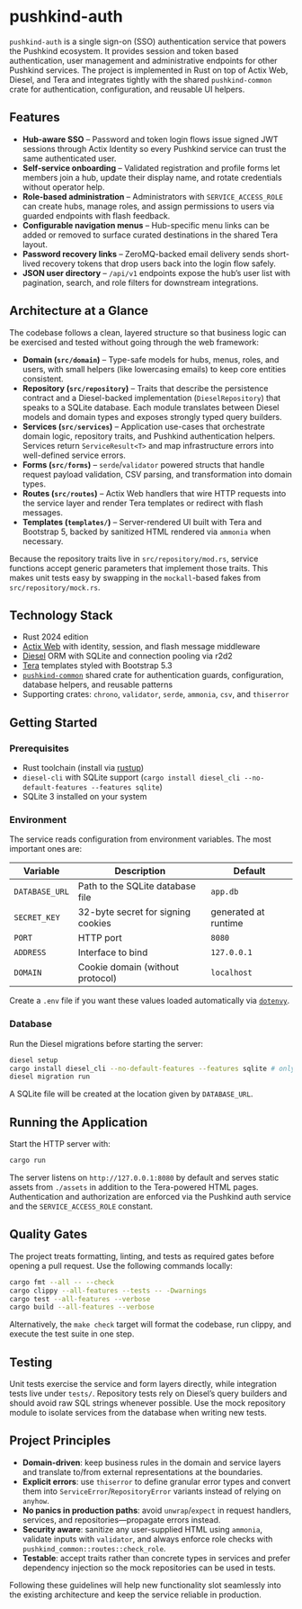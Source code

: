 # pushkind-auth

`pushkind-auth` is a single sign-on (SSO) authentication service that powers
the Pushkind ecosystem. It provides session and token based authentication, user management and administrative endpoints for other Pushkind services. The project
is implemented in Rust on top of Actix Web, Diesel, and Tera and integrates
tightly with the shared `pushkind-common` crate for authentication,
configuration, and reusable UI helpers.

## Features

- **Hub-aware SSO** – Password and token login flows issue signed JWT sessions through Actix Identity so every Pushkind service can trust the same authenticated user.
- **Self-service onboarding** – Validated registration and profile forms let members join a hub, update their display name, and rotate credentials without operator help.
- **Role-based administration** – Administrators with `SERVICE_ACCESS_ROLE` can create hubs, manage roles, and assign permissions to users via guarded endpoints with flash feedback.
- **Configurable navigation menus** – Hub-specific menu links can be added or removed to surface curated destinations in the shared Tera layout.
- **Password recovery links** – ZeroMQ-backed email delivery sends short-lived recovery tokens that drop users back into the login flow safely.
- **JSON user directory** – `/api/v1` endpoints expose the hub’s user list with pagination, search, and role filters for downstream integrations.

## Architecture at a Glance

The codebase follows a clean, layered structure so that business logic can be
exercised and tested without going through the web framework:

- **Domain (`src/domain`)** – Type-safe models for hubs, menus, roles, and users,
  with small helpers (like lowercasing emails) to keep core entities consistent.
- **Repository (`src/repository`)** – Traits that describe the persistence
  contract and a Diesel-backed implementation (`DieselRepository`) that speaks to
  a SQLite database. Each module translates between Diesel models and domain
  types and exposes strongly typed query builders.
- **Services (`src/services`)** – Application use-cases that orchestrate domain
  logic, repository traits, and Pushkind authentication helpers. Services return
  `ServiceResult<T>` and map infrastructure errors into well-defined service
  errors.
- **Forms (`src/forms`)** – `serde`/`validator` powered structs that handle
  request payload validation, CSV parsing, and transformation into domain types.
- **Routes (`src/routes`)** – Actix Web handlers that wire HTTP requests into the
  service layer and render Tera templates or redirect with flash messages.
- **Templates (`templates/`)** – Server-rendered UI built with Tera and
  Bootstrap 5, backed by sanitized HTML rendered via `ammonia` when necessary.

Because the repository traits live in `src/repository/mod.rs`, service functions
accept generic parameters that implement those traits. This makes unit tests easy
by swapping in the `mockall`-based fakes from `src/repository/mock.rs`.

## Technology Stack

- Rust 2024 edition
- [Actix Web](https://actix.rs/) with identity, session, and flash message
  middleware
- [Diesel](https://diesel.rs/) ORM with SQLite and connection pooling via r2d2
- [Tera](https://tera.netlify.app/) templates styled with Bootstrap 5.3
- [`pushkind-common`](https://github.com/pushkindt/pushkind-common) shared crate
  for authentication guards, configuration, database helpers, and reusable
  patterns
- Supporting crates: `chrono`, `validator`, `serde`, `ammonia`, `csv`, and
  `thiserror`

## Getting Started

### Prerequisites

- Rust toolchain (install via [rustup](https://www.rust-lang.org/tools/install))
- `diesel-cli` with SQLite support (`cargo install diesel_cli --no-default-features --features sqlite`)
- SQLite 3 installed on your system

### Environment

The service reads configuration from environment variables. The most important
ones are:

| Variable | Description | Default |
| --- | --- | --- |
| `DATABASE_URL` | Path to the SQLite database file | `app.db` |
| `SECRET_KEY` | 32-byte secret for signing cookies | generated at runtime |
| `PORT` | HTTP port | `8080` |
| `ADDRESS` | Interface to bind | `127.0.0.1` |
| `DOMAIN` | Cookie domain (without protocol) | `localhost` |

Create a `.env` file if you want these values loaded automatically via
[`dotenvy`](https://crates.io/crates/dotenvy).

### Database

Run the Diesel migrations before starting the server:

```bash
diesel setup
cargo install diesel_cli --no-default-features --features sqlite # only once
diesel migration run
```

A SQLite file will be created at the location given by `DATABASE_URL`.

## Running the Application

Start the HTTP server with:

```bash
cargo run
```

The server listens on `http://127.0.0.1:8080` by default and serves static
assets from `./assets` in addition to the Tera-powered HTML pages. Authentication
and authorization are enforced via the Pushkind auth service and the
`SERVICE_ACCESS_ROLE` constant.

## Quality Gates

The project treats formatting, linting, and tests as required gates before
opening a pull request. Use the following commands locally:

```bash
cargo fmt --all -- --check
cargo clippy --all-features --tests -- -Dwarnings
cargo test --all-features --verbose
cargo build --all-features --verbose
```

Alternatively, the `make check` target will format the codebase, run clippy, and
execute the test suite in one step.

## Testing

Unit tests exercise the service and form layers directly, while integration
tests live under `tests/`. Repository tests rely on Diesel’s query builders and
should avoid raw SQL strings whenever possible. Use the mock repository module to
isolate services from the database when writing new tests.

## Project Principles

- **Domain-driven**: keep business rules in the domain and service layers and
  translate to/from external representations at the boundaries.
- **Explicit errors**: use `thiserror` to define granular error types and convert
  them into `ServiceError`/`RepositoryError` variants instead of relying on
  `anyhow`.
- **No panics in production paths**: avoid `unwrap`/`expect` in request handlers,
  services, and repositories—propagate errors instead.
- **Security aware**: sanitize any user-supplied HTML using `ammonia`, validate
  inputs with `validator`, and always enforce role checks with
  `pushkind_common::routes::check_role`.
- **Testable**: accept traits rather than concrete types in services and prefer
  dependency injection so the mock repositories can be used in tests.

Following these guidelines will help new functionality slot seamlessly into the
existing architecture and keep the service reliable in production.
